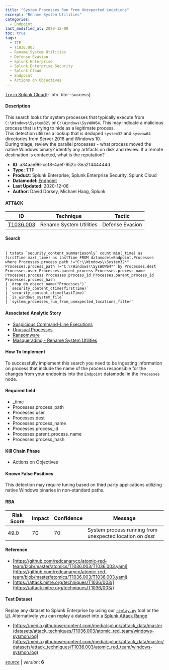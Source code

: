 ```yaml
---
title: "System Processes Run From Unexpected Locations"
excerpt: "Rename System Utilities"
categories:
  - Endpoint
last_modified_at: 2020-12-08
toc: true
tags:
  - TTP
  - T1036.003
  - Rename System Utilities
  - Defense Evasion
  - Splunk Enterprise
  - Splunk Enterprise Security
  - Splunk Cloud
  - Endpoint
  - Actions on Objectives
---
```




[Try in Splunk Cloud](https://www.splunk.com/en_us/cyber-security.html){: .btn .btn--success}

#### Description

This search looks for system processes that typically execute from `C:\Windows\System32\` or `C:\Windows\SysWOW64`.  This may indicate a malicious process that is trying to hide as a legitimate process.\
This detection utilizes a lookup that is deduped `system32` and `syswow64` directories from Server 2016 and Windows 10.\
During triage, review the parallel processes - what process moved the native Windows binary? identify any artifacts on disk and review. If a remote destination is contacted, what is the reputation?

- **ID**: a34aae96-ccf8-4aef-952c-3ea21444444d
- **Type**: TTP
- **Product**: Splunk Enterprise, Splunk Enterprise Security, Splunk Cloud
- **Datamodel**: [Endpoint](https://docs.splunk.com/Documentation/CIM/latest/User/Endpoint)
- **Last Updated**: 2020-12-08
- **Author**: David Dorsey, Michael Haag, Splunk


#### ATT&CK

| ID          | Technique   | Tactic       |
| ----------- | ----------- |--------------|
| [T1036.003](https://attack.mitre.org/techniques/T1036/003/) | Rename System Utilities | Defense Evasion |


#### Search

```

| tstats `security_content_summariesonly` count min(_time) as firstTime max(_time) as lastTime FROM datamodel=Endpoint.Processes where Processes.process_path !="C:\\Windows\\System32*" Processes.process_path !="C:\\Windows\\SysWOW64*" by Processes.dest Processes.user Processes.parent_process Processes.process_name Processes.process Processes.process_id Processes.parent_process_id Processes.process_hash 
| `drop_dm_object_name("Processes")` 
| `security_content_ctime(firstTime)`
| `security_content_ctime(lastTime)`
| `is_windows_system_file` 
| `system_processes_run_from_unexpected_locations_filter`
```

#### Associated Analytic Story
* [Suspicious Command-Line Executions](/stories/suspicious_command-line_executions)
* [Unusual Processes](/stories/unusual_processes)
* [Ransomware](/stories/ransomware)
* [Masquerading - Rename System Utilities](/stories/masquerading_-_rename_system_utilities)


#### How To Implement
To successfully implement this search you need to be ingesting information on process that include the name of the process responsible for the changes from your endpoints into the `Endpoint` datamodel in the `Processes` node.

#### Required field
* _time
* Processes.process_path
* Processes.user
* Processes.dest
* Processes.process_name
* Processes.process_id
* Processes.parent_process_name
* Processes.process_hash


#### Kill Chain Phase
* Actions on Objectives


#### Known False Positives
This detection may require tuning based on third party applications utilizing native Windows binaries in non-standard paths.



#### RBA

| Risk Score  | Impact      | Confidence   | Message      |
| ----------- | ----------- |--------------|--------------|
| 49.0 | 70 | 70 | System process running from unexpected location on $dest$ |



#### Reference

* [https://github.com/redcanaryco/atomic-red-team/blob/master/atomics/T1036.003/T1036.003.yaml](https://github.com/redcanaryco/atomic-red-team/blob/master/atomics/T1036.003/T1036.003.yaml)
* [https://attack.mitre.org/techniques/T1036/003/](https://attack.mitre.org/techniques/T1036/003/)



#### Test Dataset
Replay any dataset to Splunk Enterprise by using our [`replay.py`](https://github.com/splunk/attack_data#using-replaypy) tool or the [UI](https://github.com/splunk/attack_data#using-ui).
Alternatively you can replay a dataset into a [Splunk Attack Range](https://github.com/splunk/attack_range#replay-dumps-into-attack-range-splunk-server)

* [https://media.githubusercontent.com/media/splunk/attack_data/master/datasets/attack_techniques/T1036.003/atomic_red_team/windows-sysmon.log](https://media.githubusercontent.com/media/splunk/attack_data/master/datasets/attack_techniques/T1036.003/atomic_red_team/windows-sysmon.log)



[*source*](https://github.com/splunk/security_content/tree/develop/detections/endpoint/system_processes_run_from_unexpected_locations.yml) \| *version*: **6**